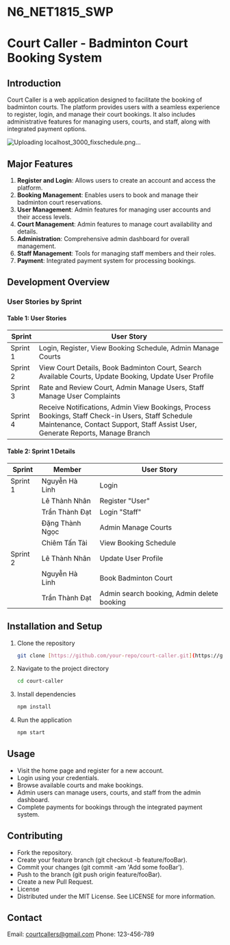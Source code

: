 # N6_NET1815_SWP
# Court Caller - Badminton Court Booking System

## Introduction
Court Caller is a web application designed to facilitate the booking of badminton courts. The platform provides users with a seamless experience to register, login, and manage their court bookings. It also includes administrative features for managing users, courts, and staff, along with integrated payment options.


![Uploading localhost_3000_fixschedule.png…]()

## Major Features
1. **Register and Login**: Allows users to create an account and access the platform.
2. **Booking Management**: Enables users to book and manage their badminton court reservations.
3. **User Management**: Admin features for managing user accounts and their access levels.
4. **Court Management**: Admin features to manage court availability and details.
5. **Administration**: Comprehensive admin dashboard for overall management.
6. **Staff Management**: Tools for managing staff members and their roles.
7. **Payment**: Integrated payment system for processing bookings.

## Development Overview

### User Stories by Sprint
#### Table 1: User Stories
| Sprint   | User Story                                |
|----------|-------------------------------------------|
| Sprint 1 | Login, Register, View Booking Schedule, Admin Manage Courts|
| Sprint 2 | View Court Details, Book Badminton Court, Search Available Courts, Update Booking, Update User Profile|
| Sprint 3 |  Rate and Review Court, Admin Manage Users, Staff Manage User Complaints|
| Sprint 4 | Receive Notifications, Admin View Bookings, Process Bookings, Staff Check-in Users, Staff Schedule Maintenance, Contact Support, Staff Assist User, Generate Reports, Manage Branch |


#### Table 2: Sprint 1 Details
| Sprint   | Member           | User Story             |
|----------|------------------|------------------------|
| Sprint 1 | Nguyễn Hà Linh  | Login      |
|          | Lê Thành Nhân   | Register "User" |
|          | Trần Thành Đạt   | Login "Staff" |
|          | Đặng Thành Ngọc   | Admin Manage Courts |
|          | Chiêm Tấn Tài   | View Booking Schedule |
| Sprint 2 | Lê Thành Nhân |  Update User Profile |
|          | Nguyễn Hà Linh  | Book Badminton Court |
|          | Trần Thành Đạt  | Admin search booking, Admin delete booking |

## Installation and Setup
1. Clone the repository
   ```sh
   git clone [https://github.com/your-repo/court-caller.git](https://github.com/LeThanhNhan91/N6_NET1815_SWP.git](https://github.com/LeThanhNhan91/N6_NET1815_SWP.git)

2. Navigate to the project directory
   ```sh
   cd court-caller

3. Install dependencies
   ```sh
   npm install

4. Run the application
   ```sh
   npm start

## Usage
- Visit the home page and register for a new account.
- Login using your credentials.
- Browse available courts and make bookings.
- Admin users can manage users, courts, and staff from the admin dashboard.
- Complete payments for bookings through the integrated payment system.

## Contributing
- Fork the repository.
- Create your feature branch (git checkout -b feature/fooBar).
- Commit your changes (git commit -am 'Add some fooBar').
- Push to the branch (git push origin feature/fooBar).
- Create a new Pull Request.
- License
- Distributed under the MIT License. See LICENSE for more information.

## Contact
Email: courtcallers@gmail.com
Phone: 123-456-789
